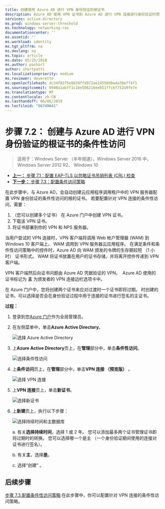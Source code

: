 ```yaml
---
title: 创建使用 Azure AD 进行 VPN 身份验证的根证书
description: Azure AD 使用 VPN 证书到 Azure AD 进行 VPN 连接进行身份验证时颁发给 Windows 10 客户端证书进行签名。 标记为主要证书是 Azure AD 使用的颁发者。
services: active-directory
ms.prod: windows-server-threshold
ms.technology: networking-ras
documentationcenter: ''
ms.assetid: ''
ms.workload: identity
ms.tgt_pltfrm: na
ms.devlang: na
ms.topic: article
ms.date: 05/25/2018
ms.author: pashort
author: shortpatti
ms.localizationpriority: medium
ms.reviewer: deverette
ms.openlocfilehash: dc24f0275e8639ffd972ae24550d0ada38eff4f1
ms.sourcegitcommit: 0948a1abff1c1be506216eeb51ffc6f752a9fe7e
ms.translationtype: MT
ms.contentlocale: zh-CN
ms.lasthandoff: 06/06/2019
ms.locfileid: "66749641"
---
```

# <a name="step-72-create-conditional-access-root-certificates-for-vpn-authentication-with-azure-ad"></a>步骤 7.2： 创建与 Azure AD 进行 VPN 身份验证的根证书的条件性访问

>适用于：Windows Server （半年频道），Windows Server 2016 中，Windows Server 2012 R2、 Windows 10

- [**上一：** 步骤 7.1：配置 EAP-TLS 以忽略证书吊销列表 (CRL) 检查](vpn-config-eap-tls-to-ignore-crl-checking.md)
- [**下一步：** 步骤 7.3：配置条件访问策略](vpn-config-conditional-access-policy.md)

在此步骤中，与 Azure AD，会自动创建云应用程序调用租户中的 VPN 服务器配置 VPN 身份验证的条件性访问的根的证书。 若要配置针对 VPN 连接的条件性访问，需要：

1. （您可以创建多个证书） 在 Azure 门户中创建 VPN 证书。
2. 下载该 VPN 证书。
3. 将证书部署到你的 VPN 和 NPS 服务器。

当用户尝试的 VPN 连接时，VPN 客户端将调用 Web 帐户管理器 (WAM) 到 Windows 10 客户端上。 WAM 调用到 VPN 服务器云应用程序。 在满足条件和条件性访问策略中的控件时，Azure AD 向 WAM 颁发的令牌的生存期较短 （1 小时） 证书形式。 WAM 将证书放置在用户的证书存储，并将离开控件传递到 VPN 客户端。  

VPN 客户端然后向证书问题由 Azure AD 凭据验证的 VPN。  Azure AD 使用的证书标记为 **主** 为颁发者的 VPN 连接边栏选项卡中。 

在 Azure 门户中，您将创建两个证书来应对过渡时一个证书即将过期。 时创建的证书，可以选择是否会在身份验证过程中用于连接的证书进行签名的主证书。

**过程：**

1. 登录到您[Azure 门户](https://portal.azure.com)作为全局管理员。

2. 在左侧菜单中，单击**Azure Active Directory**。 

    ![选择 Azure Active Directory](../../media/Always-On-Vpn/01.png)

3. 上**Azure Active Directory**页上，在**管理**部分中，单击**条件性访问**。

    ![选择条件性访问](../../media/Always-On-Vpn/02.png)

4. 上**条件访问**页上，在**管理**部分中，单击**VPN 连接 （预览版）** 。

    ![选择 VPN 连接](../../media/Always-On-Vpn/03.png)

5. 上**VPN 连接**页上，单击**新证书**。

    ![选择新证书](../../media/Always-On-Vpn/04.png)

6. 上**新建**页上，执行以下步骤：

    ![选择持续时间和主数据库](../../media/Always-On-Vpn/05.png)

    a. 有关**选择持续时间**，选择 1 或 2 年。 您可以添加最多两个证书管理证书即将过期时的转换。 您可以选择哪一个是主 （一个身份验证期间使用的连接对证书进行签名）。

    b. 有关**主**，选择**是**。

    c. 选择“创建”  。

## <a name="next-steps"></a>后续步骤

[步骤 7.3.配置条件性访问策略](vpn-config-conditional-access-policy.md):在此步骤中，你可以配置针对 VPN 连接的条件性访问策略。 
